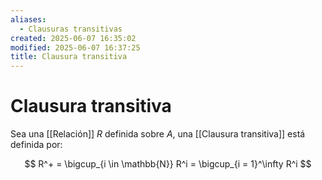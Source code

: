 ```yaml
---
aliases:
  - Clausuras transitivas
created: 2025-06-07 16:35:02
modified: 2025-06-07 16:37:25
title: Clausura transitiva
---
```


# Clausura transitiva

Sea una [[Relación]] $R$ definida sobre $A$, una [[Clausura transitiva]] está definida por:

$$
R^+ =
\bigcup_{i \in \mathbb{N}} R^i =
\bigcup_{i = 1}^\infty R^i
$$

